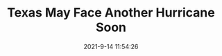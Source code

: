 ---
"title": "Texas May Face Another Hurricane Soon"
"date": "2021-9-14 11:54:26"
"feed_name": "RIGZONE"
"feed_website": "http://www.rigzone.com/"
"feed_rss": "http://www.rigzone.com/news/rss/rigzone_latest.aspx"
"link": "https://www.rigzone.com/news/texas_may_face_another_hurricane_soon-14-sep-2021-166428-article/?rss=true"
"file": "_posts/083e09571ce2fb9357d8fb373f25fe2e97c810d7.md"
"accident": "0"
"drilling": "0"
---